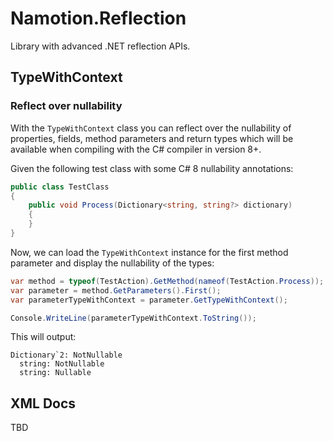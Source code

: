 # Namotion.Reflection

Library with advanced .NET reflection APIs.

## TypeWithContext

### Reflect over nullability

With the `TypeWithContext` class you can reflect over the nullability of properties, fields, method parameters and return types which will be available when compiling with the C# compiler in version 8+.

Given the following test class with some C# 8 nullability annotations:

```csharp
public class TestClass
{
    public void Process(Dictionary<string, string?> dictionary)
    {
    }
}
```

Now, we can load the `TypeWithContext` instance for the first method parameter and display the nullability of the types:

```csharp
var method = typeof(TestAction).GetMethod(nameof(TestAction.Process));
var parameter = method.GetParameters().First();
var parameterTypeWithContext = parameter.GetTypeWithContext();

Console.WriteLine(parameterTypeWithContext.ToString());
```

This will output: 

```
Dictionary`2: NotNullable
  string: NotNullable
  string: Nullable
```

## XML Docs

TBD
